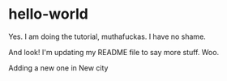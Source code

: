 # hello-world
Yes.  I am doing the tutorial, muthafuckas. I have no shame.

And look!  I'm updating my README file to say more stuff.  Woo.

Adding a new one in New city
